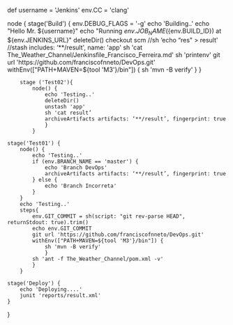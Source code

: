 def username = 'Jenkins'
env.CC = 'clang'

node {
	stage('Build') {
		env.DEBUG_FLAGS = '-g'
		echo 'Building..'
		echo "Hello Mr. ${username}"
		echo "Running ${env.JOB_NAME} (${env.BUILD_ID}) at ${env.JENKINS_URL}"
		deleteDir()
		checkout scm
		//sh ‘echo “res" > result'
		//stash includes: ‘**/result', name: 'app'
		sh 'cat The_Weather_Channel/Jenkinsfile_Francisco_Ferreira.md'
		sh 'printenv'
		git url 'https://github.com/franciscofnneto/DevOps.git'
		withEnv(["PATH+MAVEN=${tool 'M3'}/bin"]) {
      		sh 'mvn -B verify'
      		}
	}
		
		stage ('Test02'){
			node() {
				echo 'Testing..'
				deleteDir()
				unstash 'app'
				sh 'cat result’
				archiveArtifacts artifacts: ‘**/result’, fingerprint: true
				}
			}
	
	stage('Test01') {	
		node() {
			echo 'Testing..'
			if (env.BRANCH_NAME == 'master') {
				echo 'Branch DevOps'
				archiveArtifacts artifacts: ‘**/result’, fingerprint: true
			} else {
				echo 'Branch Incorreta'
			}
		}
		echo 'Testing..'
		steps{
			env.GIT_COMMIT = sh(script: "git rev-parse HEAD", returnStdout: true).trim()
			echo env.GIT_COMMIT
			git url 'https://github.com/franciscofnneto/DevOps.git'
			withEnv(["PATH+MAVEN=${tool 'M3'}/bin"]) {
      			sh 'mvn -B verify'
      			}
			sh 'ant -f The_Weather_Channel/pom.xml -v'
			}
		}
	
	stage('Deploy') {
		echo 'Deploying....'
		junit 'reports/result.xml'
	}
}
